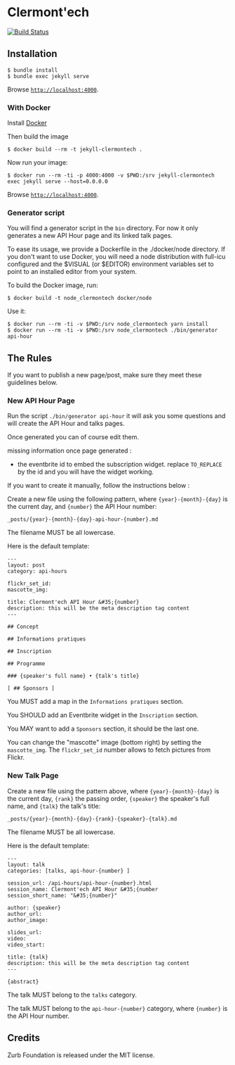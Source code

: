 Clermont'ech
============

[![Build
Status](https://travis-ci.org/clermontech/clermontech.github.com.png?branch=master)](https://travis-ci.org/clermontech/clermontech.github.com)


## Installation

    $ bundle install
    $ bundle exec jekyll serve

Browse [`http://localhost:4000`](http://localhost:4000).

### With Docker

Install [Docker](https://www.docker.com/)

Then build the image

    $ docker build --rm -t jekyll-clermontech .

Now run your image:

    $ docker run --rm -ti -p 4000:4000 -v $PWD:/srv jekyll-clermontech exec jekyll serve --host=0.0.0.0

Browse [`http://localhost:4000`](http://localhost:4000).

### Generator script

You will find a generator script in the `bin` directory. For now it only generates a new API Hour page and its linked talk pages.

To ease its usage, we provide a Dockerfile in the ./docker/node directory. If you don't want to use Docker, you will need a node distribution with full-icu configured and the $VISUAL (or $EDITOR) environment variables set to point to an installed editor from your system.

To build the Docker image, run:

    $ docker build -t node_clermontech docker/node

Use it:

    $ docker run --rm -ti -v $PWD:/srv node_clermontech yarn install
    $ docker run --rm -ti -v $PWD:/srv node_clermontech ./bin/generator api-hour

## The Rules

If you want to publish a new page/post, make sure they meet these guidelines
below.

### New API Hour Page

Run the script `./bin/generator api-hour` it will ask you some questions and will create the API Hour and talks pages.

Once generated you can of course edit them.

missing information once page generated :

- the eventbrite id to embed the subscription widget. replace `TO_REPLACE` by the id and you will have the widget working.

If you want to create it manually, follow the instructions below :

Create a new file using the following pattern, where `{year}-{month}-{day}` is
the current day, and `{number}` the API Hour number:

    _posts/{year}-{month}-{day}-api-hour-{number}.md

The filename MUST be all lowercase.

Here is the default template:

    ---
    layout: post
    category: api-hours

    flickr_set_id:
    mascotte_img:

    title: Clermont'ech API Hour &#35;{number}
    description: this will be the meta description tag content
    ---

    ## Concept

    ## Informations pratiques

    ## Inscription

    ## Programme

    ### {speaker's full name} • {talk's title}

    [ ## Sponsors ]

You MUST add a map in the `Informations pratiques` section.

You SHOULD add an Eventbrite widget in the `Inscription` section.

You MAY want to add a `Sponsors` section, it should be the last one.

You can change the "mascotte" image (bottom right) by setting the
`mascotte_img`. The `flickr_set_id` number allows to fetch pictures from Flickr.

### New Talk Page

Create a new file using the pattern above, where `{year}-{month}-{day}` is
the current day, `{rank}` the passing order, `{speaker}` the speaker's full
name, and `{talk}` the talk's title:

    _posts/{year}-{month}-{day}-{rank}-{speaker}-{talk}.md

The filename MUST be all lowercase.

Here is the default template:

    ---
    layout: talk
    categories: [talks, api-hour-{number} ]

    session_url: /api-hours/api-hour-{number}.html
    session_name: Clermont'ech API Hour &#35;{number
    session_short_name: "&#35;{number}"

    author: {speaker}
    author_url:
    author_image:

    slides_url:
    video:
    video_start:

    title: {talk}
    description: this will be the meta description tag content
    ---

    {abstract}

The talk MUST belong to the `talks` category.

The talk MUST belong to the `api-hour-{number}` category, where `{number}` is
the API Hour number.


## Credits

Zurb Foundation is released under the MIT license.
